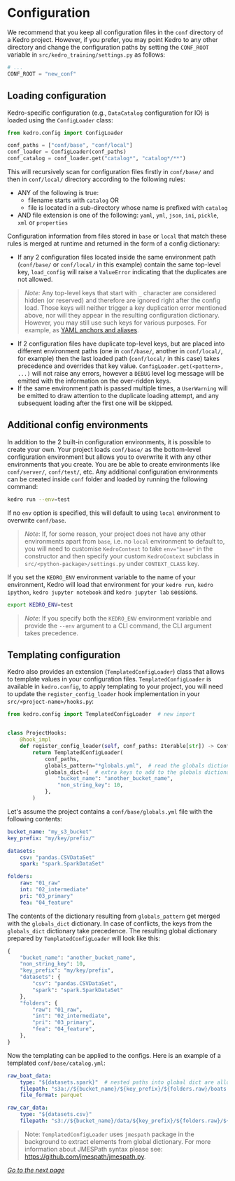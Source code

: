 # Configuration

We recommend that you keep all configuration files in the `conf` directory of a Kedro project. However, if you prefer, you may point Kedro to any other directory and change the configuration paths by setting the `CONF_ROOT` variable in `src/kedro_training/settings.py` as follows:

```python
# ...
CONF_ROOT = "new_conf"
```

## Loading configuration
Kedro-specific configuration (e.g., `DataCatalog` configuration for IO) is loaded using the `ConfigLoader` class:

```python
from kedro.config import ConfigLoader

conf_paths = ["conf/base", "conf/local"]
conf_loader = ConfigLoader(conf_paths)
conf_catalog = conf_loader.get("catalog*", "catalog*/**")
```

This will recursively scan for configuration files firstly in `conf/base/` and then in `conf/local/` directory according to the following rules:

* ANY of the following is true:
  * filename starts with `catalog` OR
  * file is located in a sub-directory whose name is prefixed with `catalog`
* AND file extension is one of the following: `yaml`, `yml`, `json`, `ini`, `pickle`, `xml` or `properties`

Configuration information from files stored in `base` or `local` that match these rules is merged at runtime and returned in the form of a config dictionary:

* If any 2 configuration files located inside the same environment path (`conf/base/` or `conf/local/` in this example) contain the same top-level key, `load_config` will raise a `ValueError` indicating that the duplicates are not allowed.

> *Note:* Any top-level keys that start with `_` character are considered hidden (or reserved) and therefore are ignored right after the config load. Those keys will neither trigger a key duplication error mentioned above, nor will they appear in the resulting configuration dictionary. However, you may still use such keys for various purposes. For example, as [YAML anchors and aliases](https://support.atlassian.com/bitbucket-cloud/docs/yaml-anchors/).

* If 2 configuration files have duplicate top-level keys, but are placed into different environment paths (one in `conf/base/`, another in `conf/local/`, for example) then the last loaded path (`conf/local/` in this case) takes precedence and overrides that key value. `ConfigLoader.get(<pattern>, ...)` will not raise any errors, however a `DEBUG` level log message will be emitted with the information on the over-ridden keys.
* If the same environment path is passed multiple times, a `UserWarning` will be emitted to draw attention to the duplicate loading attempt, and any subsequent loading after the first one will be skipped.


## Additional config environments

In addition to the 2 built-in configuration environments, it is possible to create your own. Your project loads `conf/base/` as the bottom-level configuration environment but allows you to overwrite it with any other environments that you create. You are be able to create environments like `conf/server/`, `conf/test/`, etc. Any additional configuration environments can be created inside `conf` folder and loaded by running the following command:

```bash
kedro run --env=test
```

If no `env` option is specified, this will default to using `local` environment to overwrite `conf/base`.

> *Note*: If, for some reason, your project does not have any other environments apart from `base`, i.e. no `local` environment to default to, you will need to customise `KedroContext` to take `env="base"` in the constructor and then specify your custom `KedroContext` subclass in `src/<python-package>/settings.py` under `CONTEXT_CLASS` key.

If you set the `KEDRO_ENV` environment variable to the name of your environment, Kedro will load that environment for your `kedro run`, `kedro ipython`, `kedro jupyter notebook` and `kedro jupyter lab` sessions.

```bash
export KEDRO_ENV=test
```

> *Note*: If you specify both the `KEDRO_ENV` environment variable and provide the `--env` argument to a CLI command, the CLI argument takes precedence.

## Templating configuration
Kedro also provides an extension (`TemplatedConfigLoader`) class that allows to template values in your configuration files. `TemplatedConfigLoader` is available in `kedro.config`, to apply templating to your project, you will need to update the `register_config_loader` hook implementation in your `src/<project-name>/hooks.py`:

```python
from kedro.config import TemplatedConfigLoader  # new import


class ProjectHooks:
    @hook_impl
    def register_config_loader(self, conf_paths: Iterable[str]) -> ConfigLoader:
        return TemplatedConfigLoader(
            conf_paths,
            globals_pattern="*globals.yml",  # read the globals dictionary from project config
            globals_dict={  # extra keys to add to the globals dictionary, take precedence over globals_pattern
                "bucket_name": "another_bucket_name",
                "non_string_key": 10,
            },
        )
```

Let's assume the project contains a `conf/base/globals.yml` file with the following contents:

```yaml
bucket_name: "my_s3_bucket"
key_prefix: "my/key/prefix/"

datasets:
    csv: "pandas.CSVDataSet"
    spark: "spark.SparkDataSet"

folders:
    raw: "01_raw"
    int: "02_intermediate"
    pri: "03_primary"
    fea: "04_feature"
```

The contents of the dictionary resulting from `globals_pattern` get merged with the `globals_dict` dictionary. In case of conflicts, the keys from the `globals_dict` dictionary take precedence. The resulting global dictionary prepared by `TemplatedConfigLoader` will look like this:

```python
{
    "bucket_name": "another_bucket_name",
    "non_string_key": 10,
    "key_prefix": "my/key/prefix",
    "datasets": {
        "csv": "pandas.CSVDataSet",
        "spark": "spark.SparkDataSet"
    },
    "folders": {
        "raw": "01_raw",
        "int": "02_intermediate",
        "pri": "03_primary",
        "fea": "04_feature",
    },
}
```

Now the templating can be applied to the configs. Here is an example of a templated `conf/base/catalog.yml`:

```yaml
raw_boat_data:
    type: "${datasets.spark}"  # nested paths into global dict are allowed
    filepath: "s3a://${bucket_name}/${key_prefix}/${folders.raw}/boats.csv"
    file_format: parquet

raw_car_data:
    type: "${datasets.csv}"
    filepath: "s3://${bucket_name}/data/${key_prefix}/${folders.raw}/${filename|cars.csv}"  # default to 'cars.csv' if the 'filename' key is not found in the global dict
```

> Note: `TemplatedConfigLoader` uses `jmespath` package in the background to extract elements from global dictionary. For more information about JMESPath syntax please see: https://github.com/jmespath/jmespath.py.


_[Go to the next page](./12_transcoding.md)_
